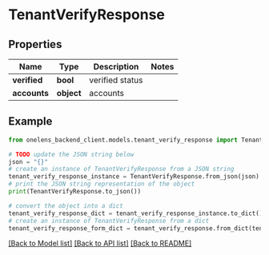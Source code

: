 # TenantVerifyResponse


## Properties

Name | Type | Description | Notes
------------ | ------------- | ------------- | -------------
**verified** | **bool** | verified status | 
**accounts** | **object** | accounts | 

## Example

```python
from onelens_backend_client.models.tenant_verify_response import TenantVerifyResponse

# TODO update the JSON string below
json = "{}"
# create an instance of TenantVerifyResponse from a JSON string
tenant_verify_response_instance = TenantVerifyResponse.from_json(json)
# print the JSON string representation of the object
print(TenantVerifyResponse.to_json())

# convert the object into a dict
tenant_verify_response_dict = tenant_verify_response_instance.to_dict()
# create an instance of TenantVerifyResponse from a dict
tenant_verify_response_form_dict = tenant_verify_response.from_dict(tenant_verify_response_dict)
```
[[Back to Model list]](../README.md#documentation-for-models) [[Back to API list]](../README.md#documentation-for-api-endpoints) [[Back to README]](../README.md)


